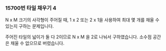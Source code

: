 ### 15700번 타일 채우기 4

N x M 크기의 사각형이 주어질 때, 1 x 2 또는 2 x 1을 사용하여 최대 몇 개를 채울 수 있는지 구하는 문제입니다.

주어진 타일의 넓이가 둘 다 2이므로 N x M 을 2로 나눠서 구하였습니다. 소수점 공간은 채울 수 없으므로 버렸습니다.